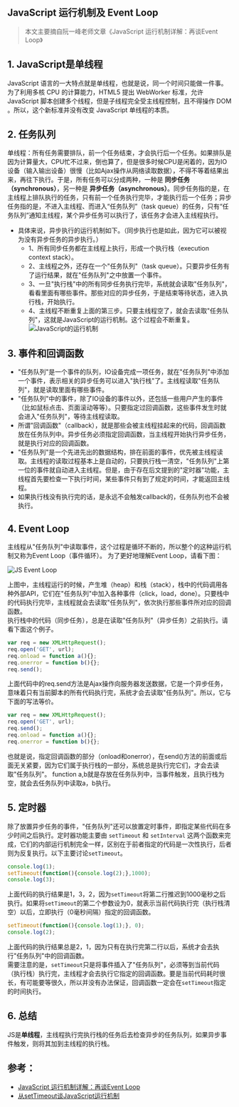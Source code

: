 ## JavaScript 运行机制及 Event Loop
> 本文主要摘自阮一峰老师文章《JavaScript 运行机制详解：再谈Event Loop》

## 1. JavaScript是单线程
JavaScript 语言的一大特点就是单线程，也就是说，同一个时间只能做一件事。为了利用多核 CPU 的计算能力，HTML5 提出 WebWorker 标准，允许 JavaScript 脚本创建多个线程，但是子线程完全受主线程控制，且不得操作 DOM 。所以，这个新标准并没有改变 JavaScript 单线程的本质。

## 2. 任务队列
单线程：所有任务需要排队，前一个任务结束，才会执行后一个任务。如果排队是因为计算量大，CPU忙不过来，倒也算了，但是很多时候CPU是闲着的，因为IO设备（输入输出设备）很慢（比如Ajax操作从网络读取数据），不得不等着结果出来，再往下执行。于是，所有任务可以分成两种，一种是 **同步任务（synchronous）**，另一种是 **异步任务（asynchronous）**。同步任务指的是，在主线程上排队执行的任务，只有前一个任务执行完毕，才能执行后一个任务；异步任务指的是，不进入主线程、而进入“任务队列”（task queue）的任务，只有“任务队列”通知主线程，某个异步任务可以执行了，该任务才会进入主线程执行。
- 具体来说，异步执行的运行机制如下。（同步执行也是如此，因为它可以被视为没有异步任务的异步执行。）
    - 1、所有同步任务都在主线程上执行，形成一个执行栈（execution context stack）。
    - 2、主线程之外，还存在一个"任务队列"（task queue）。只要异步任务有了运行结果，就在"任务队列"之中放置一个事件。
    - 3、一旦"执行栈"中的所有同步任务执行完毕，系统就会读取"任务队列"，看看里面有哪些事件。那些对应的异步任务，于是结束等待状态，进入执行栈，开始执行。
    - 4、主线程不断重复上面的第三步。只要主线程空了，就会去读取"任务队列"，这就是JavaScript的运行机制。这个过程会不断重复。
![JavaScript的运行机制](https://img.yancongwen.cn/18-12-9/26499105.jpg)

## 3. 事件和回调函数
- "任务队列"是一个事件的队列，IO设备完成一项任务，就在"任务队列"中添加一个事件，表示相关的异步任务可以进入"执行栈"了。主线程读取"任务队列"，就是读取里面有哪些事件。
- "任务队列"中的事件，除了IO设备的事件以外，还包括一些用户产生的事件（比如鼠标点击、页面滚动等等）。只要指定过回调函数，这些事件发生时就会进入"任务队列"，等待主线程读取。
- 所谓"回调函数"（callback），就是那些会被主线程挂起来的代码，回调函数放在任务队列中。异步任务必须指定回调函数，当主线程开始执行异步任务，就是执行对应的回调函数。
- "任务队列"是一个先进先出的数据结构，排在前面的事件，优先被主线程读取。主线程的读取过程基本上是自动的，只要执行栈一清空，"任务队列"上第一位的事件就自动进入主线程。但是，由于存在后文提到的"定时器"功能，主线程首先要检查一下执行时间，某些事件只有到了规定的时间，才能返回主线程。
- 如果执行栈没有执行完的话，是永远不会触发callback的，任务队列也不会被执行。

## 4. Event Loop
主线程从"任务队列"中读取事件，这个过程是循环不断的，所以整个的这种运行机制又称为Event Loop（事件循环）。
为了更好地理解Event Loop，请看下图：

![JS Event Loop](https://img.yancongwen.cn/18-12-9/45676300.jpg)

上图中，主线程运行的时候，产生堆（heap）和栈（stack），栈中的代码调用各种外部API，它们在"任务队列"中加入各种事件（click，load，done）。只要栈中的代码执行完毕，主线程就会去读取"任务队列"，依次执行那些事件所对应的回调函数。\
执行栈中的代码（同步任务），总是在读取"任务队列"（异步任务）之前执行。请看下面这个例子。

```js
var req = new XMLHttpRequest();
req.open('GET', url);    
req.onload = function a(){};    
req.onerror = function b(){};    
req.send();
```
上面代码中的req.send方法是Ajax操作向服务器发送数据，它是一个异步任务，意味着只有当前脚本的所有代码执行完，系统才会去读取"任务队列"。所以，它与下面的写法等价。
```js
var req = new XMLHttpRequest();
req.open('GET', url);
req.send();
req.onload = function a(){};    
req.onerror = function b(){};  
```
也就是说，指定回调函数的部分（onload和onerror），在send()方法的前面或后面无关紧要，因为它们属于执行栈的一部分，系统总是执行完它们，才会去读取"任务队列"。
function a,b就是存放在任务队列中，当事件触发，且执行栈为空，就会去任务队列中读取a，b执行。

## 5. 定时器
除了放置异步任务的事件，"任务队列"还可以放置定时事件，即指定某些代码在多少时间之后执行。定时器功能主要由 `setTimeout` 和 `setInterval` 这两个函数来完成，它们的内部运行机制完全一样，区别在于前者指定的代码是一次性执行，后者则为反复执行。以下主要讨论`setTimeout`。
```js
console.log(1);
setTimeout(function(){console.log(2);},1000);
console.log(3);
```
上面代码的执行结果是1，3，2，因为`setTimeout`将第二行推迟到1000毫秒之后执行。如果将`setTimeout`的第二个参数设为0，就表示当前代码执行完（执行栈清空）以后，立即执行（0毫秒间隔）指定的回调函数。
```js
setTimeout(function(){console.log(1);}, 0);
console.log(2);
```
上面代码的执行结果总是2，1，因为只有在执行完第二行以后，系统才会去执行"任务队列"中的回调函数。\
需要注意的是，`setTimeout`只是将事件插入了"任务队列"，必须等到当前代码（执行栈）执行完，主线程才会去执行它指定的回调函数。要是当前代码耗时很长，有可能要等很久，所以并没有办法保证，回调函数一定会在`setTimeout`指定的时间执行。

## 6. 总结
JS是**单线程**，主线程执行完执行栈的任务后去检查异步的任务队列，如果异步事件触发，则将其加到主线程的执行栈。

## 参考：
- [JavaScript 运行机制详解：再谈Event Loop](http://www.ruanyifeng.com/blog/2014/10/event-loop.html)
- [从setTimeout谈JavaScript运行机制](http://www.cnblogs.com/zichi/p/4604053.html)